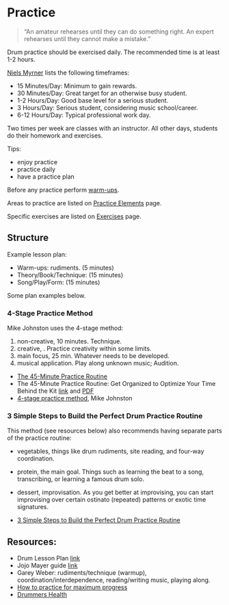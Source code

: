 # Practice

> “An amateur rehearses until they can do something right. An expert rehearses until they cannot make a mistake.”

Drum practice should be exercised daily. The recommended time is at least 1-2 hours.

[Niels Myrner](https://www.nkmdrums.com/design-an-effective-practice-plan/) lists the following timeframes:

- 15 Minutes/Day: Minimum to gain rewards.
- 30 Minutes/Day: Great target for an otherwise busy student.
- 1-2 Hours/Day: Good base level for a serious student.
- 3 Hours/Day: Serious student, considering music school/career.
- 6-12 Hours/Day: Typical professional work day.

Two times per week are classes with an instructor. All other days, students do their homework and exercises.

Tips:

* enjoy practice
* practice daily
* have a practice plan

Before any practice perform [warm-ups](warmup.md).

Areas to practice are listed on [Practice Elements](practice-elements.md) page.

Specific exercises are listed on [Exercises](exercises.md) page.

## Structure

Example lesson plan:

* Warm-ups: rudiments. (5 minutes)
* Theory/Book/Technique: (15 minutes)
* Song/Play/Form: (15 minutes)

Some plan examples below.

### 4-Stage Practice Method

Mike Johnston uses the 4-stage method:

1. non-creative, 10 minutes. Technique.
2. creative, . Practice creativity within some limits.
3. main focus, 25 min. Whatever needs to be developed.
4. musical application. Play along unknown music; Audition.

- [The 45-Minute Practice Routine](https://www.moderndrummer.com/article/january-2014-45-minute-practice-routine/)
- The 45-Minute Practice Routine: Get Organized to Optimize Your Time Behind the Kit [link](https://www.moderndrummer.com/2013/12/video-45-minute-practice-routine-get-organized-optimize-time-behind-kit-january-2014-issue/) and [PDF](https://www.moderndrummer.com/wp-content/uploads/45-Minute-Practice-Routine.pdf)
- [4-stage practice method](https://www.youtube.com/watch?v=F5li8JPkQU0&list=RDF5li8JPkQU0&start_radio=1), Mike Johnston

### 3 Simple Steps to Build the Perfect Drum Practice Routine

This method (see resources below) also recommends having separate parts of the practice routine:

- vegetables, things like drum rudiments, site reading, and four-way coordination.
- protein, the main goal. Things such as learning the beat to a song, transcribing, or learning a famous drum solo.
- dessert, improvisation. As you get better at improvising, you can start improvising over certain ostinato (repeated) patterns or exotic time signatures.

- [3 Simple Steps to Build the Perfect Drum Practice Routine](https://takelessons.com/blog/drum-practice-routine-z07)

## Resources:

- Drum Lesson Plan [link](http://drumlearner.com/drum-lesson-plan-teachers.php)
- Jojo Mayer guide [link](http://docslide.net/documents/mayer-secret-weapons-tip-guide.html)
- Garey Weber: rudiments/technique (warmup), coordination/interdependence, reading/writing music, playing along.
- [How to practice for maximum progress](https://playinthezone.com/realising-vs-extending-potential/)
- [Drummers Health](http://www.sportsrehab.com/drumminghealth.htm)
